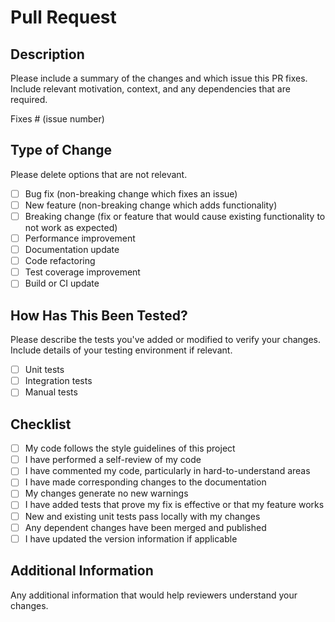 # Pull Request

## Description
Please include a summary of the changes and which issue this PR fixes. Include relevant motivation, context, and any dependencies that are required.

Fixes # (issue number)

## Type of Change
Please delete options that are not relevant.

- [ ] Bug fix (non-breaking change which fixes an issue)
- [ ] New feature (non-breaking change which adds functionality)
- [ ] Breaking change (fix or feature that would cause existing functionality to not work as expected)
- [ ] Performance improvement
- [ ] Documentation update
- [ ] Code refactoring
- [ ] Test coverage improvement
- [ ] Build or CI update

## How Has This Been Tested?
Please describe the tests you've added or modified to verify your changes. Include details of your testing environment if relevant.

- [ ] Unit tests
- [ ] Integration tests
- [ ] Manual tests

## Checklist
- [ ] My code follows the style guidelines of this project
- [ ] I have performed a self-review of my code
- [ ] I have commented my code, particularly in hard-to-understand areas
- [ ] I have made corresponding changes to the documentation
- [ ] My changes generate no new warnings
- [ ] I have added tests that prove my fix is effective or that my feature works
- [ ] New and existing unit tests pass locally with my changes
- [ ] Any dependent changes have been merged and published
- [ ] I have updated the version information if applicable

## Additional Information
Any additional information that would help reviewers understand your changes.
